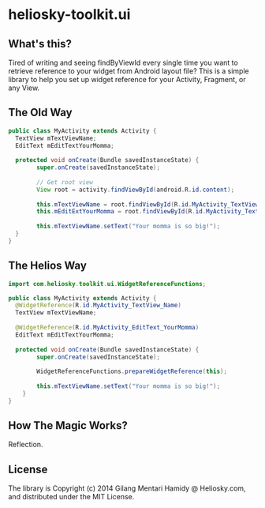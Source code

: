 heliosky-toolkit.ui
===========

## What's this?
Tired of writing and seeing findByViewId every single time you want to retrieve reference to your widget from Android layout file? This is a simple library to help you set up widget reference for your Activity, Fragment, or any View.

## The Old Way
```java
public class MyActivity extends Activity {
  TextView mTextViewName;
  EditText mEditTextYourMomma;
  
  protected void onCreate(Bundle savedInstanceState) {
		super.onCreate(savedInstanceState);
		
		// Get root view
		View root = activity.findViewById(android.R.id.content);
		
		this.mTextViewName = root.findViewById(R.id.MyActivity_TextView_Name);
		this.mEditExtYourMomma = root.findViewById(R.id.MyActivity_TextView_YourMomma);
		
		this.mTextViewName.setText("Your momma is so big!");
  }
}
```

## The Helios Way
```java
import com.heliosky.toolkit.ui.WidgetReferenceFunctions;

public class MyActivity extends Activity {
  @WidgetReference(R.id.MyActivity_TextView_Name)
  TextView mTextViewName;
  
  @WidgetReference(R.id.MyActivity_EditText_YourMomma)
  EditText mEditTextYourMomma;
  
  protected void onCreate(Bundle savedInstanceState) {
		super.onCreate(savedInstanceState);
		
		WidgetReferenceFunctions.prepareWidgetReference(this);
		
		this.mTextViewName.setText("Your momma is so big!");
	}
}
```

## How The Magic Works?
Reflection.

## License
The library is Copyright (c) 2014 Gilang Mentari Hamidy @ Heliosky.com, and distributed under the MIT License.
